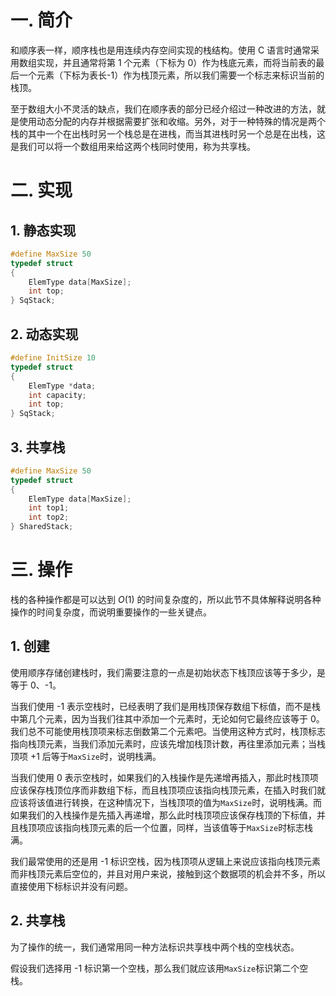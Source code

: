 # 一. 简介

和顺序表一样，顺序栈也是用连续内存空间实现的栈结构。使用 C 语言时通常采用数组实现，并且通常将第 1 个元素（下标为 0）作为栈底元素，而将当前表的最后一个元素（下标为表长-1）作为栈顶元素，所以我们需要一个标志来标识当前的栈顶。

至于数组大小不灵活的缺点，我们在顺序表的部分已经介绍过一种改进的方法，就是使用动态分配的内存并根据需要扩张和收缩。另外，对于一种特殊的情况是两个栈的其中一个在出栈时另一个栈总是在进栈，而当其进栈时另一个总是在出栈，这是我们可以将一个数组用来给这两个栈同时使用，称为共享栈。



# 二. 实现

## 1. 静态实现

```c
#define MaxSize 50
typedef struct
{
    ElemType data[MaxSize];
    int top;
} SqStack;
```



## 2. 动态实现

```c
#define InitSize 10
typedef struct
{
    ElemType *data;
    int capacity;
    int top;
} SqStack;
```



## 3. 共享栈

```c
#define MaxSize 50
typedef struct
{
    ElemType data[MaxSize];
    int top1;
    int top2;
} SharedStack;
```



# 三. 操作

栈的各种操作都是可以达到 $O(1)$ 的时间复杂度的，所以此节不具体解释说明各种操作的时间复杂度，而说明重要操作的一些关键点。

## 1. 创建

使用顺序存储创建栈时，我们需要注意的一点是初始状态下栈顶应该等于多少，是等于 0、-1。

当我们使用 -1 表示空栈时，已经表明了我们是用栈顶保存数组下标值，而不是栈中第几个元素，因为当我们往其中添加一个元素时，无论如何它最终应该等于 0。我们总不可能使用栈顶项来标志倒数第二个元素吧。当使用这种方式时，栈顶标志指向栈顶元素，当我们添加元素时，应该先增加栈顶计数，再往里添加元素；当栈顶项 +1 后等于`MaxSize`时，说明栈满。

当我们使用 0 表示空栈时，如果我们的入栈操作是先递增再插入，那此时栈顶项应该保存栈顶位序而非数组下标，而且栈顶项应该指向栈顶元素，在插入时我们就应该将该值进行转换，在这种情况下，当栈顶项的值为`MaxSize`时，说明栈满。而如果我们的入栈操作是先插入再递增，那么此时栈顶项应该保存栈顶的下标值，并且栈顶项应该指向栈顶元素的后一个位置，同样，当该值等于`MaxSize`时标志栈满。

我们最常使用的还是用 -1 标识空栈，因为栈顶项从逻辑上来说应该指向栈顶元素而非栈顶元素后空位的，并且对用户来说，接触到这个数据项的机会并不多，所以直接使用下标标识并没有问题。



## 2. 共享栈

为了操作的统一，我们通常用同一种方法标识共享栈中两个栈的空栈状态。

假设我们选择用 -1 标识第一个空栈，那么我们就应该用`MaxSize`标识第二个空栈。
